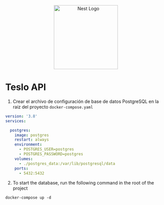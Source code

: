 <p align="center">
  <a href="http://nestjs.com/" target="blank"><img src="https://nestjs.com/img/logo-small.svg" width="200" alt="Nest Logo" /></a>
</p>

# Teslo API

1. Crear el archivo de configuración de base de datos PostgreSQL en la raiz del proyecto ```docker-compose.yaml```
```yaml
version: '3.8'
services:

  postgres:
    image: postgres
    restart: always
    environment:
      - POSTGRES_USER=postgres
      - POSTGRES_PASSWORD=postgres
    volumes:
      - ./postgres_data:/var/lib/postgresql/data
    ports:
      - 5432:5432
```

2. To start the database, run the following command in the root of the project
```
docker-compose up -d
```
